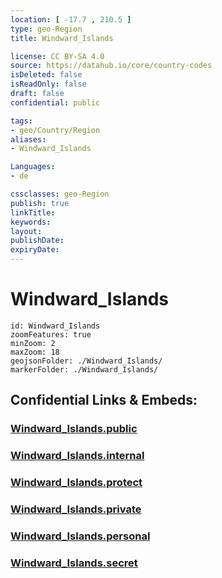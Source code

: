 ```yaml
---
location: [ -17.7 , 210.5 ] 
type: geo-Region
title: Windward_Islands

license: CC BY-SA 4.0
source: https://datahub.io/core/country-codes
isDeleted: false
isReadOnly: false
draft: false
confidential: public

tags:
- geo/Country/Region
aliases:
- Windward_Islands

Languages:
- de

cssclasses: geo-Region
publish: true
linkTitle: 
keywords: 
layout: 
publishDate: 
expiryDate: 
---
```


# Windward_Islands

```leaflet
id: Windward_Islands
zoomFeatures: true 
minZoom: 2 
maxZoom: 18
geojsonFolder: ./Windward_Islands/
markerFolder: ./Windward_Islands/
```


## Confidential Links & Embeds: 

### [Windward_Islands.public](/_public/\Earth\Continent\Oceania\Polynesia\French_Polynesia\Divisions~French_PolynesiaWindward_Islands.public.md) 

### [Windward_Islands.internal](/_internal/\Earth\Continent\Oceania\Polynesia\French_Polynesia\Divisions~French_PolynesiaWindward_Islands.internal.md) 

### [Windward_Islands.protect](/_protect/\Earth\Continent\Oceania\Polynesia\French_Polynesia\Divisions~French_PolynesiaWindward_Islands.protect.md) 

### [Windward_Islands.private](/_private/\Earth\Continent\Oceania\Polynesia\French_Polynesia\Divisions~French_PolynesiaWindward_Islands.private.md) 

### [Windward_Islands.personal](/_personal/\Earth\Continent\Oceania\Polynesia\French_Polynesia\Divisions~French_PolynesiaWindward_Islands.personal.md) 

### [Windward_Islands.secret](/_secret/\Earth\Continent\Oceania\Polynesia\French_Polynesia\Divisions~French_PolynesiaWindward_Islands.secret.md)

